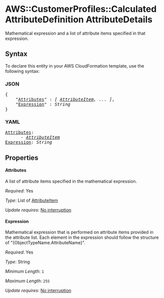 # AWS::CustomerProfiles::CalculatedAttributeDefinition AttributeDetails

Mathematical expression and a list of attribute items specified in that expression.

## Syntax

To declare this entity in your AWS CloudFormation template, use the following syntax:

### JSON

<pre>
{
    "<a href="#attributes" title="Attributes">Attributes</a>" : <i>[ <a href="attributeitem.md">AttributeItem</a>, ... ]</i>,
    "<a href="#expression" title="Expression">Expression</a>" : <i>String</i>
}
</pre>

### YAML

<pre>
<a href="#attributes" title="Attributes">Attributes</a>: <i>
      - <a href="attributeitem.md">AttributeItem</a></i>
<a href="#expression" title="Expression">Expression</a>: <i>String</i>
</pre>

## Properties

#### Attributes

A list of attribute items specified in the mathematical expression.

_Required_: Yes

_Type_: List of <a href="attributeitem.md">AttributeItem</a>

_Update requires_: [No interruption](https://docs.aws.amazon.com/AWSCloudFormation/latest/UserGuide/using-cfn-updating-stacks-update-behaviors.html#update-no-interrupt)

#### Expression

Mathematical expression that is performed on attribute items provided in the attribute list. Each element in the expression should follow the structure of "{ObjectTypeName.AttributeName}".

_Required_: Yes

_Type_: String

_Minimum Length_: <code>1</code>

_Maximum Length_: <code>255</code>

_Update requires_: [No interruption](https://docs.aws.amazon.com/AWSCloudFormation/latest/UserGuide/using-cfn-updating-stacks-update-behaviors.html#update-no-interrupt)

